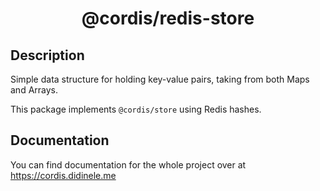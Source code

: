 <div align = "center">

# @cordis/redis-store

</div>

## Description

Simple data structure for holding key-value pairs, taking from both Maps and Arrays.

This package implements `@cordis/store` using Redis hashes.

## Documentation
You can find documentation for the whole project over at https://cordis.didinele.me
